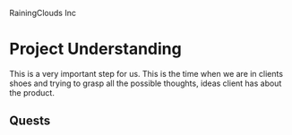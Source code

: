 RainingClouds Inc
# Project Understanding

This is a very important step for us. This is the time when we are in clients shoes and trying to grasp all the possible thoughts, ideas client has about the product. 

## Quests


